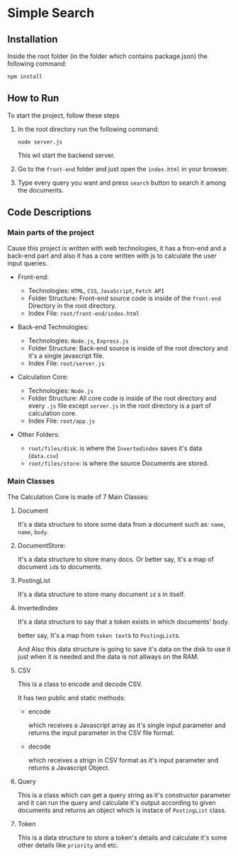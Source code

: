 # Simple Search

## Installation

Inside the root folder (in the folder which contains package.json) the following command:

```
npm install
```

## How to Run

To start the project, follow these steps

1. In the root directory run the following command:

   ```
   node server.js
   ```

   This wil start the backend server.

2. Go to the `front-end` folder and just open the `index.html` in your browser.

3. Type every query you want and press `search` button to search it among the documents.

## Code Descriptions

### Main parts of the project

Cause this project is written with web technologies, it has a fron-end and a back-end part and also it has a core written with js to calculate the user input queries.

- Front-end:

  - Technologies:
    `HTML`, `CSS`, `JavaScript`, `Fetch API`
  - Folder Structure:
    Front-end source code is inside of the `front-end` Directory in the root directory.
  - Index File: `root/front-end/index.html`

- Back-end Technologies:

  - Technologies:
    `Node.js`, `Express.js`
  - Folder Structure:
    Back-end source is inside of the root directory and it's a single javascript file.
  - Index File: `root/server.js`

- Calculation Core:

  - Technologies: `Node.js`
  - Folder Structure:
    All core code is inside of the root directory and every `.js` file except `server.js` in the root directory is a part of calculation core.
  - Index File: `root/app.js`

- Other Folders:
  - `root/files/disk`: is where the `Invertedindex` saves it's data (`data.csv`)
  - `root/files/store`: is where the source Documents are stored.

### Main Classes

The Calculation Core is made of 7 Main Classes:

1. Document

   It's a data structure to store some data from a document such as: `name`, `name`, `body`.

2. DocumentStore:

   It's a data structure to store many docs.
   Or better say, It's a map of document `id`s to documents.

3. PostingList

   It's a data structure to store many document `id` s in itself.

4. InvertedIndex

   It's a data structure to say that a token exists in which documents' body.

   better say, It's a map from `token text`s to `PostingList`s.

   And Also this data structure is going to save it's data on the disk to use it just when it is needed and the data is not allways on the RAM.

5. CSV

   This is a class to encode and decode CSV.

   It has two public and static methods:

   - encode

     which receives a Javascript array as it's single input parameter and returns the input parameter in the CSV file format.

   - decode

     which receives a strign in CSV format as it's input parameter and returns a Javascript Object.

6. Query

   This is a class which can get a query string as it's constructor parameter and it can run the query and calculate it's output according to given documents and returns an object which is instace of `PostingList` class.

7. Token

   This is a data structure to store a token's details and calculate it's some other details like `priority` and etc.
